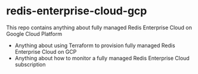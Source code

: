 # redis-enterprise-cloud-gcp

This repo contains anything about fully managed Redis Enterprise Cloud on Google Cloud Platform

* Anything about using Terraform to provision fully managed Redis Enterprise Cloud on GCP
* Anything about how to monitor a fully managed Redis Enterprise Cloud subscription

